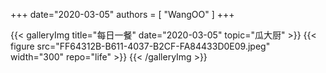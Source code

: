 +++
date="2020-03-05"
authors = [
    "WangOO"
]
+++

{{< galleryImg title="每日一餐" date="2020-03-05" topic="瓜大厨" >}}
    {{< figure src="FF64312B-B611-4037-B2CF-FA84433D0E09.jpeg" width="300" repo="life" >}}
{{< /galleryImg >}}
